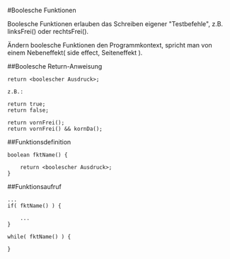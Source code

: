 #Boolesche Funktionen

Boolesche Funktionen erlauben das Schreiben eigener "Testbefehle", z.B. linksFrei() oder rechtsFrei().

Ändern boolesche Funktionen den Programmkontext, spricht man von einem Nebeneffekt(  side effect, Seiteneffekt ).

##Boolesche Return-Anweisung
	
	return <boolescher Ausdruck>;

	z.B.:

	return true;
	return false;

	return vornFrei();
	return vornFrei() && kornDa();

##Funktionsdefinition

	boolean fktName() {

		return <boolescher Ausdruck>;
	}

##Funktionsaufruf

	...
	if( fktName() ) {

		...
	}

	while( fktName() ) {

	}
